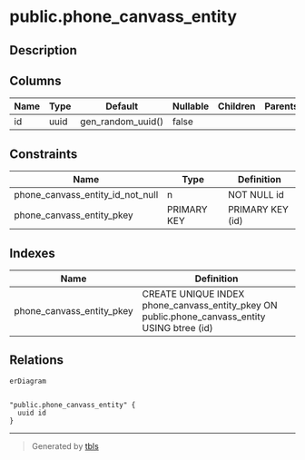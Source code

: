 # public.phone_canvass_entity

## Description

## Columns

| Name | Type | Default           | Nullable | Children | Parents | Comment |
| ---- | ---- | ----------------- | -------- | -------- | ------- | ------- |
| id   | uuid | gen_random_uuid() | false    |          |         |         |

## Constraints

| Name                             | Type        | Definition       |
| -------------------------------- | ----------- | ---------------- |
| phone_canvass_entity_id_not_null | n           | NOT NULL id      |
| phone_canvass_entity_pkey        | PRIMARY KEY | PRIMARY KEY (id) |

## Indexes

| Name                      | Definition                                                                                    |
| ------------------------- | --------------------------------------------------------------------------------------------- |
| phone_canvass_entity_pkey | CREATE UNIQUE INDEX phone_canvass_entity_pkey ON public.phone_canvass_entity USING btree (id) |

## Relations

```mermaid
erDiagram


"public.phone_canvass_entity" {
  uuid id
}
```

---

> Generated by [tbls](https://github.com/k1LoW/tbls)
